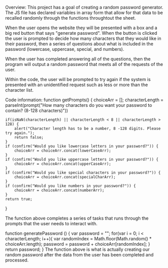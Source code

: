 Overview:
This project has a goal of creating a random password generator. 
The JS file has declared variables in array form that allow for that data to be recalled randomly through the functions throughtout the sheet. 

When the user opens the website they will be presented with a box and a big red button that says "generate password".
When the button is clicked the user is prompted to decide how many characters that they would like in their password, then a series of questions about what is included in the password (lowercase, uppercase, special, and numbers).

When the user has completed answering all of the questions, then the program will output a random password that meets all of the requests of the user. 

Within the code, the user will be prompted to try again if the system is presented with an unidentified request such as less or more than the character list.


Code information: 
function getPrompts() {
    choiceArr = [];
    characterLength = parseInt(prompt("How many characters do you want your password to contain? (8-128 characters)")) 

    if(isNaN(characterLength) || characterLength < 8 || characterLength > 128) {
        alert("Character length has to be a number, 8 -128 digits. Please try again.");
        return false;
    }
    if (confirm("Would you like lowercase letters in your password?")) {
        choiceArr = choiceArr.concat(lowerCaseArr);
    }
    if (confirm("Would you like uppercase letters in your password?")) {
        choiceArr = choiceArr.concat(upperCaseArr);
    }
    if (confirm("Would you like special characters in your password?")) {
        choiceArr = choiceArr.concat(specialCharArr);
    }
    if (confirm("Would you like numbers in your password?")) {
        choiceArr = choiceArr.concat(numberArr);
    }
    return true;
}

The function above completes a series of tasks that runs through the prompts that the user needs to interact with.

function generatePassword () {
var password = "";
for(var i = 0; i < characterLength; i++){
    var randomIndex = Math.floor(Math.random() * choiceArr.length);
    password = password + choiceArr[randomIndex];
  }
  return password;
}
The function above is what is actually creating our random password after the data from the user has been completed and processed. 

